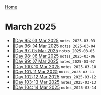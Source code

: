 [Home](../../main.md)

# March 2025

- 📝[Day 95: 03 Mar 2025](./03/notes_2025-03-03.md) `notes_2025-03-03`
- 📝[Day 96: 04 Mar 2025](./03/notes_2025-03-04.md) `notes_2025-03-04`
- 📝[Day 97: 05 Mar 2025](./03/notes_2025-03-05.md) `notes_2025-03-05`
- 📝[Day 98: 06 Mar 2025](./03/notes_2025-03-06.md) `notes_2025-03-06`
- 📝[Day 99: 07 Mar 2025](./03/notes_2025-03-07.md) `notes_2025-03-07`
- 📝[Day 100: 10 Mar 2025](./03/notes_2025-03-10.md) `notes_2025-03-10`
- 📝[Day 101: 11 Mar 2025](./03/notes_2025-03-11.md) `notes_2025-03-11`
- 📝[Day 102: 12 Mar 2025](./03/notes_2025-03-12.md) `notes_2025-03-12`
- 📝[Day 103: 13 Mar 2025](./03/notes_2025-03-13.md) `notes_2025-03-13`
- 📝[Day 104: 14 Mar 2025](./03/notes_2025-03-14.md) `notes_2025-03-14`
